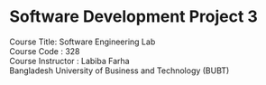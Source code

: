 # Software Development Project 3
Course Title: Software Engineering Lab <br>
Course Code : 328 <br>
Course Instructor : Labiba Farha <br> 
Bangladesh University of Business and Technology (BUBT) <br>
